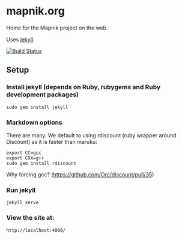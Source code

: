 # mapnik.org

Home for the Mapnik project on the web.

Uses [jekyll](https://github.com/mojombo/jekyll).

[![Build Status](https://travis-ci.org/mapnik/mapnik.github.com.svg?branch=master)](https://travis-ci.org/mapnik/mapnik.github.com)

## Setup

### Install jekyll (depends on Ruby, rubygems and Ruby development packages)

    sudo gem install jekyll

### Markdown options

There are many. We default to using rdiscount (ruby wrapper around Discount)
as it is faster than maruku:

    export CC=gcc
    export CXX=g++
    sudo gem install rdiscount

Why forcing gcc? (https://github.com/Orc/discount/pull/35)

### Run jekyll

    jekyll serve

### View the site at:

    http://localhost:4000/

